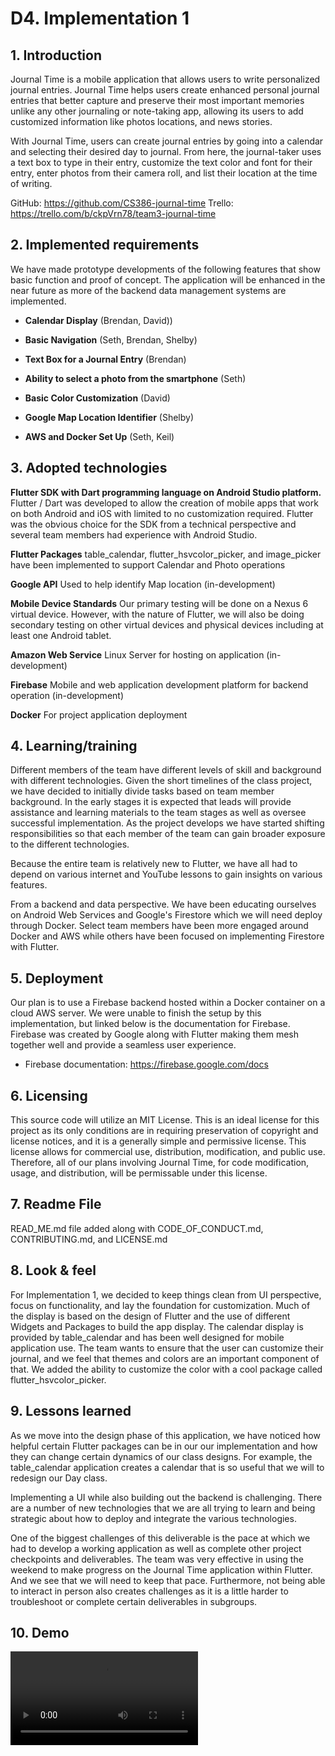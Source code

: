 # D4. Implementation 1


## 1. Introduction

Journal Time is a mobile application that allows users to write personalized journal entries. Journal Time helps users create enhanced personal journal entries that better capture and preserve their most important memories unlike any other journaling or note-taking app, allowing its users to add customized information like photos locations, and news stories.

With Journal Time, users can create journal entries by going into a calendar and selecting their desired day to journal. From here, the journal-taker uses a text box to type in their entry, customize the text color and font for their entry, enter photos from their camera roll, and list their location at the time of writing.

GitHub: https://github.com/CS386-journal-time
Trello: https://trello.com/b/ckpVrn78/team3-journal-time

## 2. Implemented requirements

We have made prototype developments of the following features that show basic function and proof of concept.  The application will be enhanced in the near future as more of the backend data management systems are implemented.

* **Calendar Display** (Brendan, David))

* **Basic Navigation** (Seth, Brendan, Shelby)

* **Text Box for a Journal Entry** (Brendan)

* **Ability to select a photo from the smartphone** (Seth)

* **Basic Color Customization** (David)

* **Google Map Location Identifier** (Shelby)

* **AWS and Docker Set Up** (Seth, Keil)

## 3. Adopted technologies

**Flutter SDK with Dart programming language on Android Studio platform.**  Flutter / Dart was developed to allow the creation of mobile apps that work on both Android and iOS with limited to no customization required.  Flutter was the obvious choice for the SDK from a technical perspective and several team members had experience with Android Studio.

**Flutter Packages** table_calendar, flutter_hsvcolor_picker, and image_picker have been implemented to support Calendar and Photo operations

**Google API** Used to help identify Map location (in-development)

**Mobile Device Standards** Our primary testing will be done on a Nexus 6 virtual device.  However, with the nature of Flutter, we will also be doing secondary testing on other virtual devices and physical devices including at least one Android tablet.

**Amazon Web Service** Linux Server for hosting on application (in-development)

**Firebase** Mobile and web application development platform for backend operation (in-development)

**Docker** For project application deployment

## 4. Learning/training

Different members of the team have different levels of skill and background with different technologies.  Given the short timelines of the class project, we have decided to initially divide tasks based on team member background.  In the early stages it is expected that leads will provide assistance and learning materials to the team stages as well as oversee successful implementation.  As the project develops we have started shifting responsibilities so that each member of the team can gain broader exposure to the different technologies.  

Because the entire team is relatively new to Flutter, we have all had to depend on various internet and YouTube lessons to gain insights on various features.

From a backend and data perspective. We have been educating ourselves on Android Web Services and Google's Firestore which we will need deploy through Docker.  Select team members have been more engaged around Docker and AWS while others have been focused on implementing Firestore with Flutter.

## 5. Deployment


Our plan is to use a Firebase backend hosted within a Docker container on a cloud AWS server.  We were unable to finish the setup by this implementation, but linked below is the documentation for Firebase.  Firebase was created by Google along with Flutter making them mesh together well and provide a seamless user experience.

* Firebase documentation: <https://firebase.google.com/docs>

## 6. Licensing

This source code will utilize an MIT License. This is an ideal license for this project as its only conditions are in requiring preservation of copyright and license notices, and it is a generally simple and permissive license. This license allows for commercial use, distribution, modification, and public use. Therefore, all of our plans involving Journal Time, for code modification, usage, and distribution, will be permissable under this license.

## 7. Readme File

READ_ME.md file added along with CODE_OF_CONDUCT.md, CONTRIBUTING.md, and LICENSE.md

## 8. Look & feel

For Implementation 1, we decided to keep things clean from UI perspective, focus on functionality, and lay the foundation for customization.  Much of the display is based on the design of Flutter and the use of different Widgets and Packages to build the app display.  The calendar display is provided by table_calendar and has been well designed for mobile application use. The team wants to ensure that the user can customize their journal, and we feel that themes and colors are an important component of that.  We added the ability to customize the color with a cool package called flutter_hsvcolor_picker.

## 9. Lessons learned

As we move into the design phase of this application, we have noticed how helpful certain Flutter packages can be in our our implementation and how they can change certain dynamics of our class designs.  For example, the table_calendar application creates a calendar that is so useful that we will to redesign our Day class.  

Implementing a UI while also building out the backend is challenging.  There are a number of new technologies that we are all trying to learn and being strategic about how to deploy and integrate the various technologies.  

One of the biggest challenges of this deliverable is the pace at which we had to develop a working application as well as complete other project checkpoints and deliverables.  The team was very effective in using the weekend to make progress on the Journal Time application within Flutter.  And we see that we will need to keep that pace.  Furthermore, not being able to interact in person also creates challenges as it is a little harder to troubleshoot or complete certain deliverables in subgroups.  

## 10. Demo

![Journal Time App Demo](./img/app_demo.wmv)
